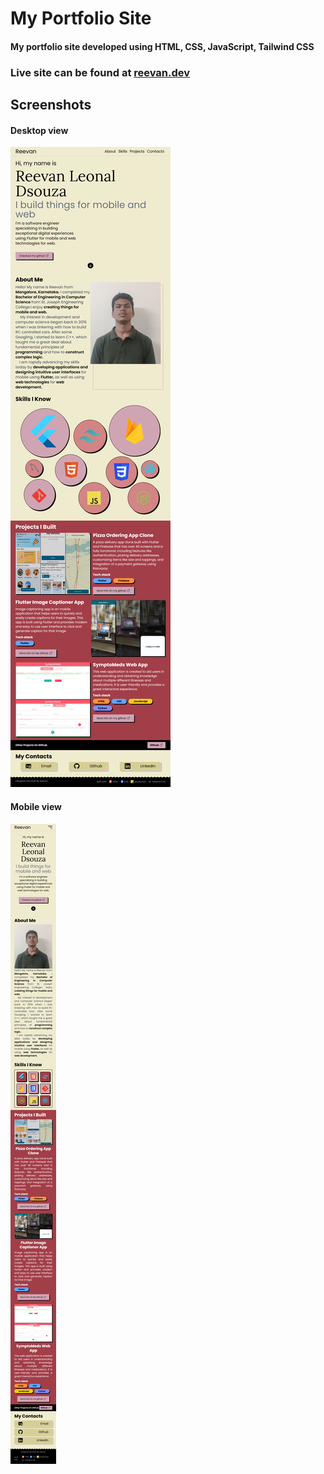 # My Portfolio Site

#### My portfolio site developed using HTML, CSS, JavaScript, Tailwind CSS

### Live site can be found at [reevan.dev](https://reevan.dev)



## Screenshots
#### Desktop view
<img src = "./screenshots/desktop_screenshot.png" alt = "Screenshot in desktop view"/> 


#### Mobile view
<img src = "./screenshots/mobile_screenshot.png" alt = "Screenshot in mobile view"/> 